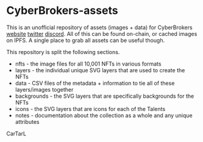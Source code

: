 # CyberBrokers-assets

This is an unofficial repository of assets (images + data) for CyberBrokers [website](https://www.cyberbrokers.io) [twitter](https://twitter.com/CyberBrokers_) [discord](https://discord.gg/josie).  All of this can be found on-chain, or cached images on IPFS.  A single place to grab all assets can be useful though.

This repository is split the following sections.

- nfts - the image files for all 10,001 NFTs in various formats
- layers - the individual unique SVG layers that are used to create the NFTs
- data - CSV files of the metadata + information to tie all of these layers/images together
- backgrounds - the SVG layers that are specifically backgrounds for the NFTs
- icons - the SVG layers that are icons for each of the Talents
- notes - documentation about the collection as a whole and any unique attributes

CarTarL
